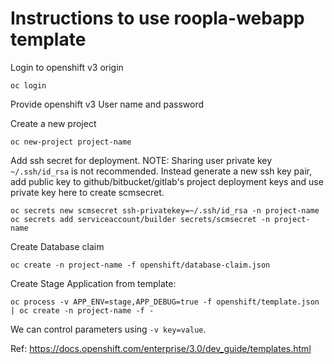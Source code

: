 # Instructions to use roopla-webapp template

Login to openshift v3 origin
```
oc login
```
Provide openshift v3 User name and password

Create a new project
```
oc new-project project-name
```

Add ssh secret for deployment.
NOTE: Sharing user private key `~/.ssh/id_rsa` is not recommended.
Instead generate a new ssh key pair, add public key to github/bitbucket/gitlab's project deployment keys and use private key here to create scmsecret.
```
oc secrets new scmsecret ssh-privatekey=~/.ssh/id_rsa -n project-name
oc secrets add serviceaccount/builder secrets/scmsecret -n project-name
```

Create Database claim
```
oc create -n project-name -f openshift/database-claim.json
```

Create Stage Application from template:
```
oc process -v APP_ENV=stage,APP_DEBUG=true -f openshift/template.json | oc create -n project-name -f -
```
We can control parameters using `-v key=value`.

Ref: https://docs.openshift.com/enterprise/3.0/dev_guide/templates.html
